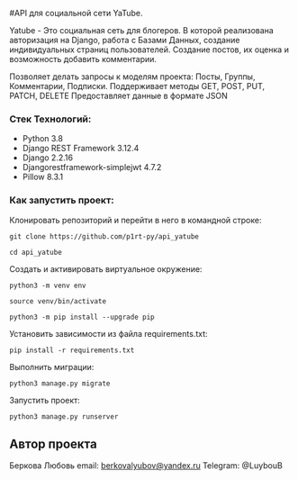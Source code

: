 #API для социальной сети YaTube.

Yatube - Это социальная сеть для блогеров. В которой реализована
авторизация на Django, работа с Базами Данных, создание индивидуальных страниц
пользователей. Создание постов, их оценка и возможность добавить комментарии.

Позволяет делать запросы к моделям проекта: Посты, Группы, Комментарии, Подписки.
Поддерживает методы GET, POST, PUT, PATCH, DELETE
Предоставляет данные в формате JSON

### Cтек Технологий:
- Python 3.8
- Django REST Framework 3.12.4
- Django 2.2.16
- Djangorestframework-simplejwt 4.7.2
- Pillow 8.3.1


### Как запустить проект:

Клонировать репозиторий и перейти в него в командной строке:

```
git clone https://github.com/p1rt-py/api_yatube
```

```
cd api_yatube
```

Cоздать и активировать виртуальное окружение:

```
python3 -m venv env
```

```
source venv/bin/activate
```

```
python3 -m pip install --upgrade pip
```

Установить зависимости из файла requirements.txt:

```
pip install -r requirements.txt
```

Выполнить миграции:

```
python3 manage.py migrate
```

Запустить проект:

```
python3 manage.py runserver
```
## Автор проекта
Беркова Любовь
email: berkovalyubov@yandex.ru
Telegram: @LuybouB
